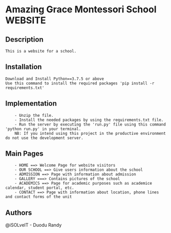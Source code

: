 # Amazing Grace Montessori School WEBSITE

## Description
```
This is a website for a school.
```

## Installation
```
Download and Install Python==3.7.5 or above
Use this command to install the required packages 'pip install -r requirements.txt'

```

## Implementation
```
	- Unzip the file.
	- Install the needed packages by using the requirements.txt file.
	- Run the server by executing the 'run.py' file using this command 'python run.py' in your terminal.
	NB: If you intend using this project in the productive environment do not use the development server.
```
## Main Pages
```
    - HOME ==> Welcome Page for website visitors
    - OUR SCHOOL ==> Give users information about the school
    - ADMISSION ==> Page with information about admission
    - GALLERY ===> Contains pictures of the school
    - ACADEMICS ==> Page for academic purposes such as academice calendar, student portal, etc.
    - CONTACT ==> Page with information about location, phone lines and contact forms of the unit

```

## Authors
@iSOLveIT - Duodu Randy